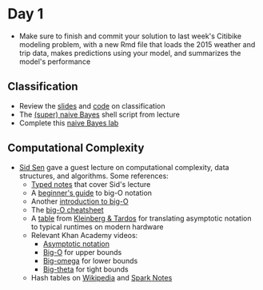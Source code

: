 
# Day 1

 * Make sure to finish and commit your solution to last week's Citibike modeling problem, with a new Rmd file that loads the 2015 weather and trip data, makes predictions using your model, and summarizes the model's performance

## Classification
  * Review the [slides](https://www.slideshare.net/jakehofman/modeling-social-data-lecture-6-classification-with-naive-bayes) and [code](classification.ipynb) on classification
  * The [(super) naive Bayes](enron_naive_bayes.sh) shell script from lecture
  * Complete this [naive Bayes lab](https://rpubs.com/dvorakt/144238)

## Computational Complexity
  * [Sid Sen](http://www.cs.princeton.edu/~sssix/) gave a guest lecture on computational complexity, data structures, and algorithms. Some references:
    * [Typed notes](https://github.com/jhofman/msd2017-notes/blob/master/lecture_3/lecture_3.pdf) that cover Sid's lecture
    * A [beginner's guide](https://rob-bell.net/2009/06/a-beginners-guide-to-big-o-notation/) to big-O notation
    * Another [introduction to big-O](https://www.interviewcake.com/article/python/big-o-notation-time-and-space-complexity)
    * The [big-O cheatsheet](http://bigocheatsheet.com/)
    * A [table](http://modelingsocialdata.org/img/runtime_table.png) from [Kleinberg & Tardos](https://www.pearsonhighered.com/program/Kleinberg-Algorithm-Design/PGM319216.html) for translating asymptotic notation to typical runtimes on modern hardware
    * Relevant Khan Academy videos:
      * [Asymptotic notation](https://www.khanacademy.org/computing/computer-science/algorithms/asymptotic-notation/a/asymptotic-notation)
      * [Big-O](https://www.khanacademy.org/computing/computer-science/algorithms/asymptotic-notation/a/big-o-notation) for upper bounds
      * [Big-omega](https://www.khanacademy.org/computing/computer-science/algorithms/asymptotic-notation/a/big-big-omega-notation) for lower bounds
      * [Big-theta](https://www.khanacademy.org/computing/computer-science/algorithms/asymptotic-notation/a/big-big-theta-notation) for tight bounds
    * Hash tables on [Wikipedia](https://en.wikipedia.org/wiki/Hash_table) and [Spark Notes](http://www.sparknotes.com/cs/searching/hashtables/summary.html)

<!--
  * And this [logistic regression lab](https://rpubs.com/dvorakt/151334)

# Day 2
  * [Notes](https://github.com/jhofman/msd2017-notes/blob/master/lecture_9/lecture_9.pdf) on naive Bayes, logistic regression, and classifier evaluation
  * A video explaining [ROC curves](http://www.dataschool.io/roc-curves-and-auc-explained/) with an accompanying [interactive demo](http://www.navan.name/roc/)
-->

<!-- https://github.com/msr-ds3/coursework/blob/2016/week4/README.md#day-3 -->